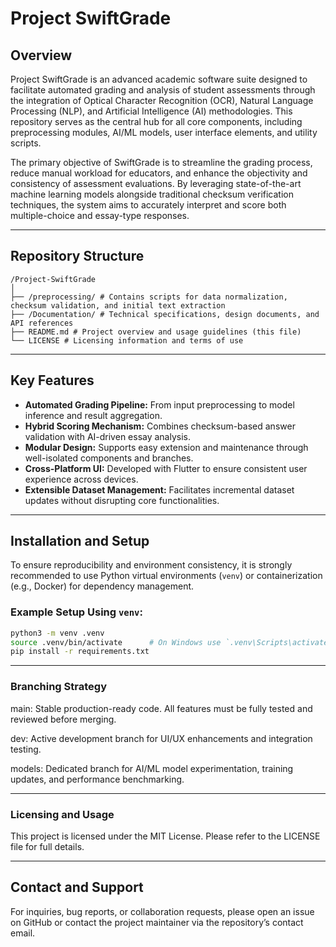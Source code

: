 # Project SwiftGrade

## Overview

Project SwiftGrade is an advanced academic software suite designed to facilitate automated grading and analysis of student assessments through the integration of Optical Character Recognition (OCR), Natural Language Processing (NLP), and Artificial Intelligence (AI) methodologies. This repository serves as the central hub for all core components, including preprocessing modules, AI/ML models, user interface elements, and utility scripts.

The primary objective of SwiftGrade is to streamline the grading process, reduce manual workload for educators, and enhance the objectivity and consistency of assessment evaluations. By leveraging state-of-the-art machine learning models alongside traditional checksum verification techniques, the system aims to accurately interpret and score both multiple-choice and essay-type responses.

---

## Repository Structure
```
/Project-SwiftGrade
│
├── /preprocessing/ # Contains scripts for data normalization, checksum validation, and initial text extraction
├── /Documentation/ # Technical specifications, design documents, and API references
├── README.md # Project overview and usage guidelines (this file)
└── LICENSE # Licensing information and terms of use
```

---

## Key Features

- **Automated Grading Pipeline:** From input preprocessing to model inference and result aggregation.
- **Hybrid Scoring Mechanism:** Combines checksum-based answer validation with AI-driven essay analysis.
- **Modular Design:** Supports easy extension and maintenance through well-isolated components and branches.
- **Cross-Platform UI:** Developed with Flutter to ensure consistent user experience across devices.
- **Extensible Dataset Management:** Facilitates incremental dataset updates without disrupting core functionalities.

---

## Installation and Setup

To ensure reproducibility and environment consistency, it is strongly recommended to use Python virtual environments (`venv`) or containerization (e.g., Docker) for dependency management.

### Example Setup Using `venv`:

```bash
python3 -m venv .venv
source .venv/bin/activate      # On Windows use `.venv\Scripts\activate`
pip install -r requirements.txt
```

---

### Branching Strategy
main: Stable production-ready code. All features must be fully tested and reviewed before merging.

dev: Active development branch for UI/UX enhancements and integration testing.

models: Dedicated branch for AI/ML model experimentation, training updates, and performance benchmarking.

---

### Licensing and Usage
This project is licensed under the MIT License. Please refer to the LICENSE file for full details.


---

## Contact and Support
For inquiries, bug reports, or collaboration requests, please open an issue on GitHub or contact the project maintainer via the repository’s contact email.

